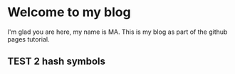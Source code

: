# Welcome to my blog

I'm glad you are here, my name is MA. This is my blog as part of the github pages tutorial.

## TEST 2 hash symbols
